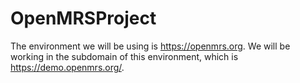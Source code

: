 # OpenMRSProject
The environment we will be using is https://openmrs.org. We will be working in the subdomain of this environment, which is https://demo.openmrs.org/.
